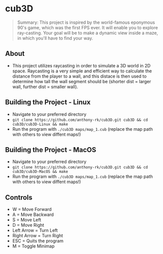 # cub3D
>Summary: This project is inspired by the world-famous eponymous 90's game, which was the first FPS ever. It will enable you to explore ray-casting. Your goal will be to make a dynamic view inside a maze, in which you'll have to find your way.

## About
  - This project utilizes raycasting in order to simulate a 3D world in 2D space. Raycasting is a very simple and efficient way to calculate the distance from the player to a wall, and this distace is then used to determine how tall the wall segment should be (shorter dist = larger wall, further dist = smaller wall).

## Building the Project - Linux
  - Navigate to your preferred directory
  - `git clone https://github.com/anthony-rk/cub3D.git cub3D && cd cub3D/cub3D-Linux && make`
  - Run the program with `./cub3D maps/map_1.cub` (replace the map path with others to view diffent maps!)

## Building the Project - MacOS
  - Navigate to your preferred directory
  - `git clone https://github.com/anthony-rk/cub3D.git cub3D && cd cub3D/cub3D-MacOS && make`
  - Run the program with `./cub3D maps/map_1.cub` (replace the map path with others to view diffent maps!)

## Controls
  - W = Move Forward
  - A = Move Backward
  - S = Move Left
  - D = Move Right
  - Left Arrow = Turn Left
  - Right Arrow = Turn Right
  - ESC = Quits the program
  - M = Toggle Minimap


